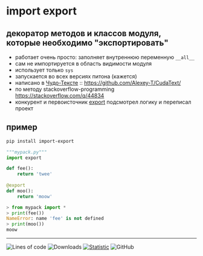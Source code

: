# import export
## декоратор методов и классов модуля, которые необходимо "экспортировать"

* работает очень просто: заполняет внутреннюю переменную `__all__`
* сам не импортируется в область видимости модуля
* использует только `sys`
* запускается во всех версиях питона (кажется)
* написано в [Чудо-Тексте](https://cudatext.github.io/) :: https://github.com/Alexey-T/CudaText/
* по методу stackoverflow-programming https://stackoverflow.com/q/44834
* конкурент и первоисточник [export](https://pypi.org/project/export/0.1.2/) подсмотрел логику и переписал проект

## пример
```bash
pip install import-export
```
```python
"""mypack.py"""
import export

def fee():
    return 'twee'
	
@export
def moo():
    return 'moow'
```
```python
> from mypack import *
> print(fee())
NameError: name 'fee' is not defined
> print(moo())
moow
```
---
![Lines of code](https://img.shields.io/tokei/lines/github/ablaternae/py-export)
![Downloads](https://img.shields.io/pypi/dm/import-export)
[![Statistic](https://pepy.tech/badge/import-export/week)](https://pepy.tech/project/import-export)
![GitHub](https://img.shields.io/github/license/ablaternae/py-export)

